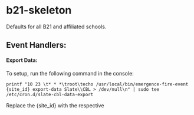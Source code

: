 # b21-skeleton

Defaults for all B21 and affiliated schools.


## Event Handlers:

#### Export Data:
To setup, run the following command in the console:

```
printf "10 23 \t* * *\troot\techo /usr/local/bin/emergence-fire-event {site_id} export-data Slate\\CBL > /dev/null\n" | sudo tee /etc/cron.d/slate-cbl-data-export
```

Replace the {site_id} with the respective